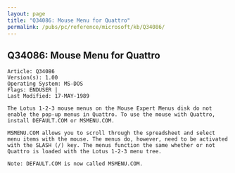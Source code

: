 ```yaml
---
layout: page
title: "Q34086: Mouse Menu for Quattro"
permalink: /pubs/pc/reference/microsoft/kb/Q34086/
---
```


## Q34086: Mouse Menu for Quattro

	Article: Q34086
	Version(s): 1.00
	Operating System: MS-DOS
	Flags: ENDUSER |
	Last Modified: 17-MAY-1989
	
	The Lotus 1-2-3 mouse menus on the Mouse Expert Menus disk do not
	enable the pop-up menus in Quattro. To use the mouse with Quattro,
	install DEFAULT.COM or MSMENU.COM.
	
	MSMENU.COM allows you to scroll through the spreadsheet and select
	menu items with the mouse. The menus do, however, need to be activated
	with the SLASH (/) key. The menus function the same whether or not
	Quattro is loaded with the Lotus 1-2-3 menu tree.
	
	Note: DEFAULT.COM is now called MSMENU.COM.
